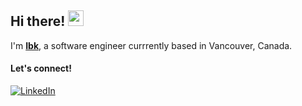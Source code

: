 ## Hi there! <img src="https://emojis.slackmojis.com/emojis/images/1536351075/4594/blob-wave.gif" width="25"/>

I'm [**Ibk**](https://ibkehinmowo.github.io/Portfolio-Site-modern/), a software engineer currrently based in Vancouver, Canada.

#### Let's connect!
[<img alt="LinkedIn" src="https://img.shields.io/badge/LinkedIn-0077B5?style=for-the-badge&logo=linkedin&logoColor=white" />](www.linkedin.com/in/ibukun-ehinmowo)
